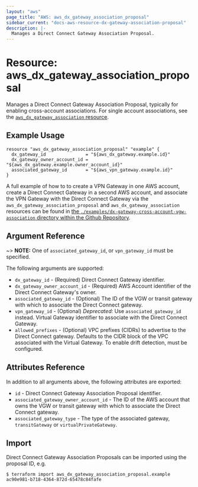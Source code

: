 ```yaml
---
layout: "aws"
page_title: "AWS: aws_dx_gateway_association_proposal"
sidebar_current: "docs-aws-resource-dx-gateway-association-proposal"
description: |-
  Manages a Direct Connect Gateway Association Proposal.
---
```


# Resource: aws_dx_gateway_association_proposal

Manages a Direct Connect Gateway Association Proposal, typically for enabling cross-account associations. For single account associations, see the [`aws_dx_gateway_association` resource](/docs/providers/aws/r/dx_gateway_association.html).

## Example Usage

```hcl
resource "aws_dx_gateway_association_proposal" "example" {
  dx_gateway_id               = "${aws_dx_gateway.example.id}"
  dx_gateway_owner_account_id = "${aws_dx_gateway.example.owner_account_id}"
  associated_gateway_id       = "${aws_vpn_gateway.example.id}"
}
```

A full example of how to to create a VPN Gateway in one AWS account, create a Direct Connect Gateway in a second AWS account, and associate the VPN Gateway with the Direct Connect Gateway via the `aws_dx_gateway_association_proposal` and `aws_dx_gateway_association` resources can be found in [the `./examples/dx-gateway-cross-account-vgw-association` directory within the Github Repository](https://github.com/terraform-providers/terraform-provider-aws/tree/master/examples/dx-gateway-cross-account-vgw-association).

## Argument Reference

~> **NOTE:** One of `associated_gateway_id`, or `vpn_gateway_id` must be specified.

The following arguments are supported:

* `dx_gateway_id` - (Required) Direct Connect Gateway identifier.
* `dx_gateway_owner_account_id` - (Required) AWS Account identifier of the Direct Connect Gateway's owner.
* `associated_gateway_id` - (Optional) The ID of the VGW or transit gateway with which to associate the Direct Connect gateway.
* `vpn_gateway_id` - (Optional) *Deprecated:* Use `associated_gateway_id` instead. Virtual Gateway identifier to associate with the Direct Connect Gateway.
* `allowed_prefixes` - (Optional) VPC prefixes (CIDRs) to advertise to the Direct Connect gateway. Defaults to the CIDR block of the VPC associated with the Virtual Gateway. To enable drift detection, must be configured.

## Attributes Reference

In addition to all arguments above, the following attributes are exported:

* `id` - Direct Connect Gateway Association Proposal identifier.
* `associated_gateway_owner_account_id` - The ID of the AWS account that owns the VGW or transit gateway with which to associate the Direct Connect gateway.
* `associated_gateway_type` - The type of the associated gateway, `transitGateway` or `virtualPrivateGateway`.

## Import

Direct Connect Gateway Association Proposals can be imported using the proposal ID, e.g.

```
$ terraform import aws_dx_gateway_association_proposal.example ac90e981-b718-4364-872d-65478c84fafe
```

